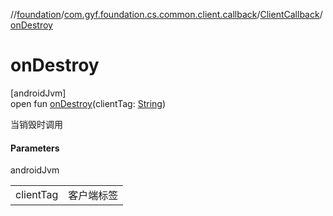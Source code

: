 //[foundation](../../../index.md)/[com.gyf.foundation.cs.common.client.callback](../index.md)/[ClientCallback](index.md)/[onDestroy](on-destroy.md)

# onDestroy

[androidJvm]\
open fun [onDestroy](on-destroy.md)(clientTag: [String](https://kotlinlang.org/api/core/kotlin-stdlib/kotlin/-string/index.html))

当销毁时调用

#### Parameters

androidJvm

| | |
|---|---|
| clientTag | 客户端标签 |